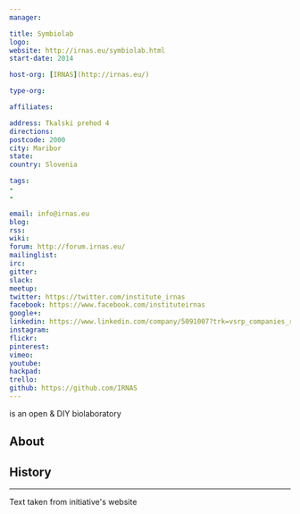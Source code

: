 ```yaml
---
manager:

title: Symbiolab
logo:
website: http://irnas.eu/symbiolab.html
start-date: 2014

host-org: [IRNAS](http://irnas.eu/)

type-org:

affiliates:

address: Tkalski prehod 4
directions:
postcode: 2000
city: Maribor
state:
country: Slovenia

tags:
-
-

email: info@irnas.eu
blog:
rss:
wiki:
forum: http://forum.irnas.eu/
mailinglist:
irc:
gitter:
slack:
meetup:
twitter: https://twitter.com/institute_irnas
facebook: https://www.facebook.com/instituteirnas
google+:
linkedin: https://www.linkedin.com/company/5091007?trk=vsrp_companies_res_name&trkInfo=VSRPsearchId%3A2145770871449478448235%2CVSRPtargetId%3A5091007%2CVSRPcmpt%3Aprimary
instagram:
flickr:
pinterest:
vimeo:
youtube:
hackpad:
trello:
github: https://github.com/IRNAS
---
```

is an open & DIY biolaboratory

## About

## History

---
Text taken from initiative's website

